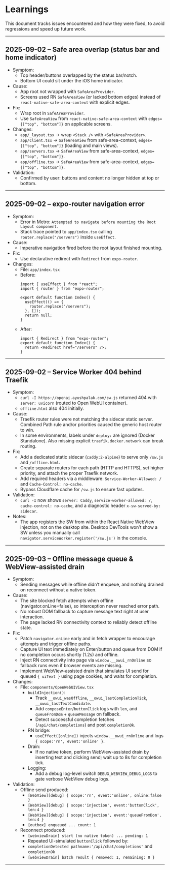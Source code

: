 # Learnings

This document tracks issues encountered and how they were fixed, to avoid regressions and speed up future work.

---

## 2025-09-02 – Safe area overlap (status bar and home indicator)

- Symptom:
  - Top header/buttons overlapped by the status bar/notch.
  - Bottom UI could sit under the iOS home indicator.
- Cause:
  - App root not wrapped with `SafeAreaProvider`.
  - Screens used RN `SafeAreaView` (or lacked bottom edges) instead of `react-native-safe-area-context` with explicit edges.
- Fix:
  - Wrap root in `SafeAreaProvider`.
  - Use `SafeAreaView` from `react-native-safe-area-context` with `edges={["top", "bottom"]}` on applicable screens.
- Changes:
  - `app/_layout.tsx` → wrap `<Stack />` with `<SafeAreaProvider>`.
  - `app/client.tsx` → `SafeAreaView` from safe-area-context, `edges={["top", "bottom"]}` (loading and main views).
  - `app/servers.tsx` → `SafeAreaView` from safe-area-context, `edges={["top", "bottom"]}`.
  - `app/offline.tsx` → `SafeAreaView` from safe-area-context, `edges={["top", "bottom"]}`.
- Validation:
  - Confirmed by user: buttons and content no longer hidden at top or bottom.

---

## 2025-09-02 – expo-router navigation error

- Symptom:
  - Error in Metro: `Attempted to navigate before mounting the Root Layout component.`
  - Stack trace pointed to `app/index.tsx` calling `router.replace("/servers")` inside `useEffect`.
- Cause:
  - Imperative navigation fired before the root layout finished mounting.
- Fix:
  - Use declarative redirect with `Redirect` from `expo-router`.
- Changes:
  - File: `app/index.tsx`
  - Before:
    ```tsx
    import { useEffect } from "react";
    import { router } from "expo-router";
    
    export default function Index() {
      useEffect(() => {
        router.replace("/servers");
      }, []);
      return null;
    }
    ```
  - After:
    ```tsx
    import { Redirect } from "expo-router";
    export default function Index() {
      return <Redirect href="/servers" />;
    }
    ```

---

## 2025-09-02 – Service Worker 404 behind Traefik

- Symptom:
  - `curl -I https://openai.ayushpalak.com/sw.js` returned 404 with `server: uvicorn` (routed to Open WebUI container).
  - `offline.html` also 404 initially.
- Cause:
  - Traefik router rules were not matching the sidecar static server. Combined Path rule and/or priorities caused the generic host router to win.
  - In some environments, labels under `deploy:` are ignored (Docker Standalone). Also missing explicit `traefik.docker.network` can break routing.
- Fix:
  - Add a dedicated static sidecar (`caddy:2-alpine`) to serve only `/sw.js` and `/offline.html`.
  - Create separate routers for each path (HTTP and HTTPS), set higher priority, and attach the proper Traefik network.
  - Add required headers via a middleware: `Service-Worker-Allowed: /` and `Cache-Control: no-cache`.
  - Bypass Cloudflare cache for `/sw.js` to ensure fast updates.
- Validation:
  - `curl -I` now shows `server: Caddy`, `service-worker-allowed: /`, `cache-control: no-cache`, and a diagnostic header `x-sw-served-by: sidecar`.
- Notes:
  - The app registers the SW from within the React Native WebView injection, not on the desktop site. Desktop DevTools won’t show a SW unless you manually call `navigator.serviceWorker.register('/sw.js')` in the console.

---

## 2025-09-03 – Offline message queue & WebView-assisted drain

- Symptom:
  - Sending messages while offline didn’t enqueue, and nothing drained on reconnect without a native token.
- Cause:
  - The site blocked fetch attempts when offline (navigator.onLine=false), so interception never reached error path.
  - No robust DOM fallback to capture message text right at user interaction.
  - The page lacked RN connectivity context to reliably detect offline state.
- Fix:
  - Patch `navigator.onLine` early and in fetch wrapper to encourage attempts and trigger offline paths.
  - Capture UI text immediately on Enter/button and queue from DOM if no completion occurs shortly (1.2s) and offline.
  - Inject RN connectivity into page via `window.__owui_rnOnline` so fallback runs even if browser events are missing.
  - Implement WebView-assisted drain that simulates UI send for queued `{ uiText }` using page cookies, and waits for completion.
- Changes:
  - File: `components/OpenWebUIView.tsx`
    - `buildInjection()`:
      - Track `__owui_wasOffline`, `__owui_lastCompletionTick`, `__owui_lastTextCandidate`.
      - Add `composeEnter`/`buttonClick` logs with `len`, and `queueFromDom` + `queueMessage` on fallback.
      - Detect successful completion fetches (`/api/chat/completions`) and post `completionOk`.
    - RN bridge:
      - `useEffect([online])` injects `window.__owui_rnOnline` and logs `{ scope:'rn', event:'online' }`.
    - Drain:
      - If no native token, perform WebView-assisted drain by inserting text and clicking send; wait up to 8s for completion tick.
    - Logging:
      - Add a debug log-level switch `DEBUG_WEBVIEW_DEBUG_LOGS` to gate verbose WebView debug logs.
- Validation:
  - Offline send produced:
    - `[WebView][debug] { scope:'rn', event:'online', online:false }`
    - `[WebView][debug] { scope:'injection', event:'buttonClick', len:4 }`
    - `[WebView][debug] { scope:'injection', event:'queueFromDom', len:4 }`
    - `[outbox] enqueued ... count: 1`
  - Reconnect produced:
    - `[webviewDrain] start (no native token) ... pending: 1`
    - Repeated UI-simulated `buttonClick` followed by:
    - `completionDetected pathname:'/api/chat/completions'` and `completionOk`
    - `[webviewDrain] batch result { removed: 1, remaining: 0 }`

---